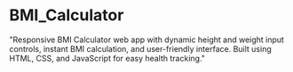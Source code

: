# BMI_Calculator
 "Responsive BMI Calculator web app with dynamic height and weight input controls, instant BMI calculation, and user-friendly interface. Built using HTML, CSS, and JavaScript for easy health tracking."

